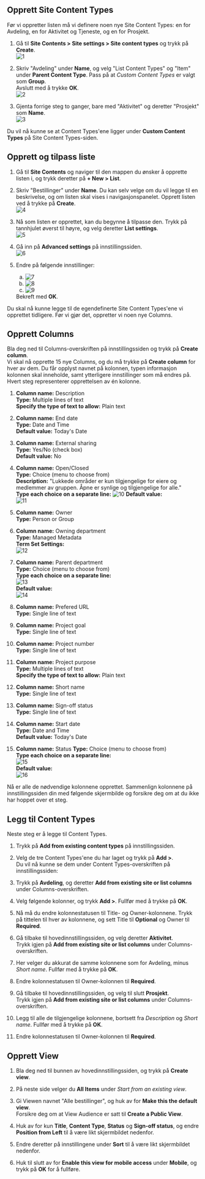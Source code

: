## Opprett Site Content Types

Før vi oppretter listen må vi definere noen nye Site Content Types: en for Avdeling, en for Aktivitet og Tjeneste, og en for Prosjekt.

 1. Gå til **Site Contents > Site settings > Site content types** og trykk på **Create**.  
![1](img/bestillinger/1.png)
 
 2. Skriv "Avdeling" under **Name**, og velg "List Content Types" og "Item" under **Parent Content Type**. Pass på at *Custom Content Types* er valgt som **Group**.  
Avslutt med å trykke **OK**.  
![2](img/bestillinger/2.png)

 3.  Gjenta forrige steg to ganger, bare med "Aktivitet" og deretter "Prosjekt" som **Name**.  
 ![3](img/bestillinger/3.png)

Du vil nå kunne se at Content Types'ene ligger under **Custom Content Types** på Site Content Types-siden.

## Opprett og tilpass liste

 1.  Gå til **Site Contents** og naviger til den mappen du ønsker å opprette listen i, og trykk deretter på **+ New > List**.
 
 2.  Skriv "Bestillinger" under **Name**. Du kan selv velge om du vil legge til en beskrivelse, og om listen skal vises i navigasjonspanelet. Opprett listen ved å trykke på **Create**.  
 ![4](img/bestillinger/4.png)
 
 3.  Nå som listen er opprettet, kan du begynne å tilpasse den.
Trykk på tannhjulet øverst til høyre, og velg deretter **List settings**.  
![5](img/bestillinger/5.png)

 4. Gå inn på **Advanced settings** på innstillingssiden.  
 ![6](img/bestillinger/6.png)
 
<ol start=5>
	<li>Endre på følgende innstillinger:</li>
	<ol type="a">
		<li><img src="img/bestillinger/7.png" alt="7"></li>
		<li><img src="img/bestillinger/8.png" alt="8"></li>
		<li><img src="img/bestillinger/9.png" alt="9"></li>
	</ol>
	Bekreft med <b>OK</b>.	
</ol>

Du skal nå kunne legge til de egendefinerte Site Content Types'ene vi opprettet tidligere. Før vi gjør 	det, oppretter vi noen nye Columns.

## Opprett Columns

Bla deg ned til Columns-overskriften på innstillingssiden og trykk på **Create column**.  
Vi skal nå opprette 15 nye Columns, og du må trykke på **Create column** for hver av dem. Du får opplyst navnet på kolonnen, typen informasjon kolonnen skal inneholde, samt ytterligere innstillinger som må endres på.  
Hvert steg representerer opprettelsen av én kolonne.

1.  **Column name:** Description  
	**Type:** Multiple lines of text  
	**Specify the type of text to allow:** Plain text  

2.  **Column name:** End date  
**Type:** Date and Time  
**Default value:** Today's Date  

3.  **Column name:** External sharing  
**Type:** Yes/No (check box)  
**Default value:** No  

4.  **Column name:** Open/Closed  
**Type:** Choice (menu to choose from)  
**Description:** "Lukkede områder er kun tilgjengelige for eiere og medlemmer av gruppen. Åpne er synlige og tilgjengelige for alle."  
**Type each choice on a separate line:** 
![10](img/bestillinger/10.png) 
**Default value:**  
![11](img/bestillinger/11.png)

5.  **Column name:** Owner  
**Type:** Person or Group  

6.  **Column name:** Owning department  
**Type:** Managed Metadata  
**Term Set Settings:**  
![12](img/bestillinger/12.png)

7. **Column name:** Parent department  
**Type:** Choice (menu to choose from)  
**Type each choice on a separate line:**  
![13](img/bestillinger/13.png)  
**Default value:**  
![14](img/bestillinger/14.png)

8.  **Column name:** Prefered URL  
**Type:** Single line of text  

9.  **Column name:** Project goal  
**Type:** Single line of text  

10.  **Column name:** Project number  
**Type:** Single line of text  

11.  **Column name:** Project purpose  
**Type:** Multiple lines of text  
**Specify the type of text to allow:** Plain text  

12.  **Column name:** Short name  
**Type:** Single line of text  

13.  **Column name:** Sign-off status  
**Type:** Single line of text  

14.  **Column name:** Start date  
    **Type:** Date and Time  
    **Default value:** Today's Date  

15.  **Column name:** Status
**Type:** Choice (menu to choose from)  
**Type each choice on a separate line:**  
![15](img/bestillinger/15.png)  
**Default value:**  
![16](img/bestillinger/16.png)

Nå er alle de nødvendige kolonnene opprettet. Sammenlign kolonnene på innstillingssiden din med følgende skjermbilde og forsikre deg om at du ikke har hoppet over et steg.

## Legg til Content Types

Neste steg er å legge til Content Types.

1.  Trykk på **Add from existing content types** på innstillingssiden.

2.  Velg de tre Content Types'ene du har laget og trykk på **Add >**.  
Du vil nå kunne se dem under Content Types-overskriften på innstillingssiden:

3.  Trykk på **Avdeling**, og deretter **Add from existing site or list columns** under Columns-overskriften.

4.  Velg følgende kolonner, og trykk **Add >**. Fullfør med å trykke på **OK**.

5. Nå må du endre kolonnestatusen til Title- og Owner-kolonnene. Trykk på tittelen til hver av kolonnene, og sett Title til **Optional** og Owner til **Required**.

6. Gå tilbake til hovedinnstillingssiden, og velg deretter **Aktivitet**.  
    Trykk igjen på **Add from existing site or list columns** under Columns-overskriften.
    
7.  Her velger du akkurat de samme kolonnene som for Avdeling, minus *Short name*. Fullfør med å trykke på **OK**.

8. Endre kolonnestatusen til Owner-kolonnen til **Required**.

9.  Gå tilbake til hovedinnstillingssiden, og velg til slutt **Prosjekt**.  
    Trykk igjen på **Add from existing site or list columns** under Columns-overskriften.
    
10.  Legg til alle de tilgjengelige kolonnene, bortsett fra *Description* og *Short name*. Fullfør med å trykke på **OK**.

11. Endre kolonnestatusen til Owner-kolonnen til **Required**.

## Opprett View

1.  Bla deg ned til bunnen av hovedinnstillingssiden, og trykk på **Create view**.

2.  På neste side velger du **All Items** under *Start from an existing view*.

3. Gi Viewen navnet "Alle bestillinger", og huk av for **Make this the default view**.  
Forsikre deg om at View Audience er satt til **Create a Public View**.

4. Huk av for kun **Title**, **Content Type**, **Status** og **Sign-off status**, og endre **Position from Left** til å være likt skjermbildet nedenfor.

5. Endre deretter på innstillingene under **Sort** til å være likt skjermbildet nedenfor.

6. Huk til slutt av for **Enable this view for mobile access** under **Mobile**, og trykk på **OK** for å fullføre.